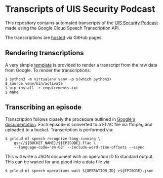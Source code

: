 # Transcripts of UIS Security Podcast

This repository contains automated transcripts of the [UIS Security
Podcast](http://feeds.feedburner.com/UisSecurityPodcast) made using the Google
Cloud Speech Transcription API.

The transcriptions are
[hosted](https://rjw57.github.io/uis-security-podcast-transcripts/) via GitHub
pages.

## Rendering transcriptions

A very simple [template](transcript.in.html) is provided to render a transcript
from the raw data from Google. To render the transcriptions:

```console
$ python3 -m virtualenv venv -p $(which python3)
$ source venv/bin/activate
$ pip install -r requirements.txt
$ make
```

## Transcribing an episode

Transcription follows closely the procedure outlined in [Google's
documentation](https://cloud.google.com/speech/docs/async-recognize). Each
episode is converted to a FLAC file via ffmpeg and uploaded to a bucket.
Transcription is performed via:

```console
$ gcloud ml speech recognize-long-running \
    gs://${BUCKET_NAME}/${EPISODE}.flac \
    --language-code='en-GB' --include-word-time-offsets --async
```

This will write a JSON document with an operation ID to standard output. This
can be waited for and piped into a data file via:

```console
$ gcloud ml speech operations wait ${OPERATION_ID} >${EPISODE}.json
```
